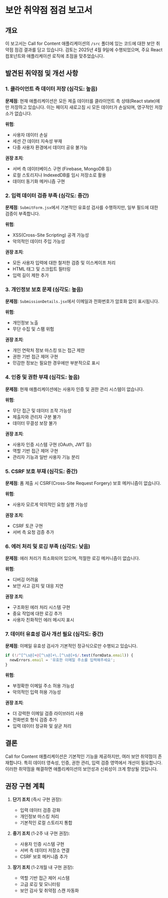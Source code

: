 # 보안 취약점 점검 보고서

## 개요

이 보고서는 Call for Content 애플리케이션의 `/src` 폴더에 있는 코드에 대한 보안 취약점 점검 결과를 담고 있습니다. 검토는 2025년 4월 9일에 수행되었으며, 주요 React 컴포넌트와 애플리케이션 로직에 초점을 맞추었습니다.

## 발견된 취약점 및 개선 사항

### 1. 클라이언트 측 데이터 저장 (심각도: 높음)

**문제점**: 현재 애플리케이션은 모든 제출 데이터를 클라이언트 측 상태(React state)에만 저장하고 있습니다. 이는 페이지 새로고침 시 모든 데이터가 손실되며, 영구적인 저장소가 없습니다.

**위험**: 
- 사용자 데이터 손실
- 세션 간 데이터 지속성 부재
- 다중 사용자 환경에서 데이터 공유 불가능

**권장 조치**:
- 서버 측 데이터베이스 구현 (Firebase, MongoDB 등)
- 로컬 스토리지나 IndexedDB를 임시 저장소로 활용
- 데이터 동기화 메커니즘 구현

### 2. 입력 데이터 검증 부족 (심각도: 중간)

**문제점**: `SubmitForm.jsx`에서 기본적인 유효성 검사를 수행하지만, 일부 필드에 대한 검증이 부족합니다.

**위험**:
- XSS(Cross-Site Scripting) 공격 가능성
- 악의적인 데이터 주입 가능성

**권장 조치**:
- 모든 사용자 입력에 대한 철저한 검증 및 이스케이프 처리
- HTML 태그 및 스크립트 필터링
- 입력 길이 제한 추가

### 3. 개인정보 보호 문제 (심각도: 높음)

**문제점**: `SubmissionDetails.jsx`에서 이메일과 전화번호가 암호화 없이 표시됩니다.

**위험**:
- 개인정보 노출
- 무단 수집 및 스팸 위험

**권장 조치**:
- 개인 연락처 정보 마스킹 또는 접근 제한
- 권한 기반 접근 제어 구현
- 민감한 정보는 필요한 경우에만 부분적으로 표시

### 4. 인증 및 권한 부재 (심각도: 높음)

**문제점**: 현재 애플리케이션에는 사용자 인증 및 권한 관리 시스템이 없습니다.

**위험**:
- 무단 접근 및 데이터 조작 가능성
- 제출자와 관리자 구분 불가
- 데이터 무결성 보장 불가

**권장 조치**:
- 사용자 인증 시스템 구현 (OAuth, JWT 등)
- 역할 기반 접근 제어 구현
- 관리자 기능과 일반 사용자 기능 분리

### 5. CSRF 보호 부재 (심각도: 중간)

**문제점**: 폼 제출 시 CSRF(Cross-Site Request Forgery) 보호 메커니즘이 없습니다.

**위험**:
- 사용자 모르게 악의적인 요청 실행 가능성

**권장 조치**:
- CSRF 토큰 구현
- 서버 측 요청 검증 추가

### 6. 에러 처리 및 로깅 부족 (심각도: 낮음)

**문제점**: 에러 처리가 최소화되어 있으며, 적절한 로깅 메커니즘이 없습니다.

**위험**:
- 디버깅 어려움
- 보안 사고 감지 및 대응 지연

**권장 조치**:
- 구조화된 에러 처리 시스템 구현
- 중요 작업에 대한 로깅 추가
- 사용자 친화적인 에러 메시지 표시

### 7. 데이터 유효성 검사 개선 필요 (심각도: 중간)

**문제점**: 이메일 유효성 검사가 기본적인 정규식으로만 수행되고 있습니다.

```javascript
if (!/^[^\s@]+@[^\s@]+\.[^\s@]+$/.test(formData.email)) {
  newErrors.email = '유효한 이메일 주소를 입력해주세요';
}
```

**위험**:
- 부정확한 이메일 주소 허용 가능성
- 악의적인 입력 허용 가능성

**권장 조치**:
- 더 강력한 이메일 검증 라이브러리 사용
- 전화번호 형식 검증 추가
- 입력 데이터 정규화 및 살균 처리

## 결론

Call for Content 애플리케이션은 기본적인 기능을 제공하지만, 여러 보안 취약점이 존재합니다. 특히 데이터 영속성, 인증, 권한 관리, 입력 검증 영역에서 개선이 필요합니다. 이러한 취약점을 해결하면 애플리케이션의 보안성과 신뢰성이 크게 향상될 것입니다.

## 권장 구현 계획

1. **단기 조치** (즉시 구현 권장):
   - 입력 데이터 검증 강화
   - 개인정보 마스킹 처리
   - 기본적인 로컬 스토리지 통합

2. **중기 조치** (1-2주 내 구현 권장):
   - 사용자 인증 시스템 구현
   - 서버 측 데이터 저장소 연결
   - CSRF 보호 메커니즘 추가

3. **장기 조치** (1-2개월 내 구현 권장):
   - 역할 기반 접근 제어 시스템
   - 고급 로깅 및 모니터링
   - 보안 감사 및 취약점 스캔 자동화
